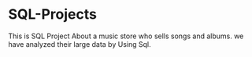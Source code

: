 # SQL-Projects

This is SQL Project About a music store who sells songs and albums. 
we have analyzed  their large data by Using Sql.
